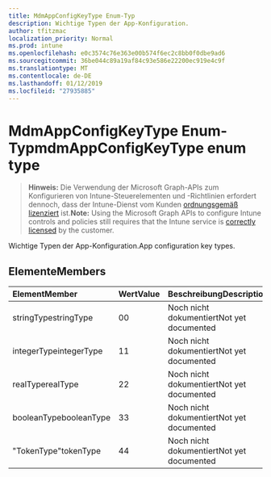```yaml
---
title: MdmAppConfigKeyType Enum-Typ
description: Wichtige Typen der App-Konfiguration.
author: tfitzmac
localization_priority: Normal
ms.prod: intune
ms.openlocfilehash: e0c3574c76e363e00b574f6ec2c8bb0f0dbe9ad6
ms.sourcegitcommit: 36be044c89a19af84c93e586e22200ec919e4c9f
ms.translationtype: MT
ms.contentlocale: de-DE
ms.lasthandoff: 01/12/2019
ms.locfileid: "27935885"
---
```

# <a name="mdmappconfigkeytype-enum-type"></a><span data-ttu-id="29b5e-103">MdmAppConfigKeyType Enum-Typ</span><span class="sxs-lookup"><span data-stu-id="29b5e-103">mdmAppConfigKeyType enum type</span></span>

> <span data-ttu-id="29b5e-104">**Hinweis:** Die Verwendung der Microsoft Graph-APIs zum Konfigurieren von Intune-Steuerelementen und -Richtlinien erfordert dennoch, dass der Intune-Dienst vom Kunden [ordnungsgemäß lizenziert](https://go.microsoft.com/fwlink/?linkid=839381) ist.</span><span class="sxs-lookup"><span data-stu-id="29b5e-104">**Note:** Using the Microsoft Graph APIs to configure Intune controls and policies still requires that the Intune service is [correctly licensed](https://go.microsoft.com/fwlink/?linkid=839381) by the customer.</span></span>

<span data-ttu-id="29b5e-105">Wichtige Typen der App-Konfiguration.</span><span class="sxs-lookup"><span data-stu-id="29b5e-105">App configuration key types.</span></span>
## <a name="members"></a><span data-ttu-id="29b5e-106">Elemente</span><span class="sxs-lookup"><span data-stu-id="29b5e-106">Members</span></span>
|<span data-ttu-id="29b5e-107">Element</span><span class="sxs-lookup"><span data-stu-id="29b5e-107">Member</span></span>|<span data-ttu-id="29b5e-108">Wert</span><span class="sxs-lookup"><span data-stu-id="29b5e-108">Value</span></span>|<span data-ttu-id="29b5e-109">Beschreibung</span><span class="sxs-lookup"><span data-stu-id="29b5e-109">Description</span></span>|
|:---|:---|:---|
|<span data-ttu-id="29b5e-110">stringType</span><span class="sxs-lookup"><span data-stu-id="29b5e-110">stringType</span></span>|<span data-ttu-id="29b5e-111">0</span><span class="sxs-lookup"><span data-stu-id="29b5e-111">0</span></span>|<span data-ttu-id="29b5e-112">Noch nicht dokumentiert</span><span class="sxs-lookup"><span data-stu-id="29b5e-112">Not yet documented</span></span>|
|<span data-ttu-id="29b5e-113">integerType</span><span class="sxs-lookup"><span data-stu-id="29b5e-113">integerType</span></span>|<span data-ttu-id="29b5e-114">1</span><span class="sxs-lookup"><span data-stu-id="29b5e-114">1</span></span>|<span data-ttu-id="29b5e-115">Noch nicht dokumentiert</span><span class="sxs-lookup"><span data-stu-id="29b5e-115">Not yet documented</span></span>|
|<span data-ttu-id="29b5e-116">realType</span><span class="sxs-lookup"><span data-stu-id="29b5e-116">realType</span></span>|<span data-ttu-id="29b5e-117">2</span><span class="sxs-lookup"><span data-stu-id="29b5e-117">2</span></span>|<span data-ttu-id="29b5e-118">Noch nicht dokumentiert</span><span class="sxs-lookup"><span data-stu-id="29b5e-118">Not yet documented</span></span>|
|<span data-ttu-id="29b5e-119">booleanType</span><span class="sxs-lookup"><span data-stu-id="29b5e-119">booleanType</span></span>|<span data-ttu-id="29b5e-120">3</span><span class="sxs-lookup"><span data-stu-id="29b5e-120">3</span></span>|<span data-ttu-id="29b5e-121">Noch nicht dokumentiert</span><span class="sxs-lookup"><span data-stu-id="29b5e-121">Not yet documented</span></span>|
|<span data-ttu-id="29b5e-122">"TokenType"</span><span class="sxs-lookup"><span data-stu-id="29b5e-122">tokenType</span></span>|<span data-ttu-id="29b5e-123">4</span><span class="sxs-lookup"><span data-stu-id="29b5e-123">4</span></span>|<span data-ttu-id="29b5e-124">Noch nicht dokumentiert</span><span class="sxs-lookup"><span data-stu-id="29b5e-124">Not yet documented</span></span>|



